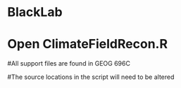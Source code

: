 # BlackLab

# Open ClimateFieldRecon.R

#All support files are found in GEOG 696C

#The source locations in the script will need to be altered
